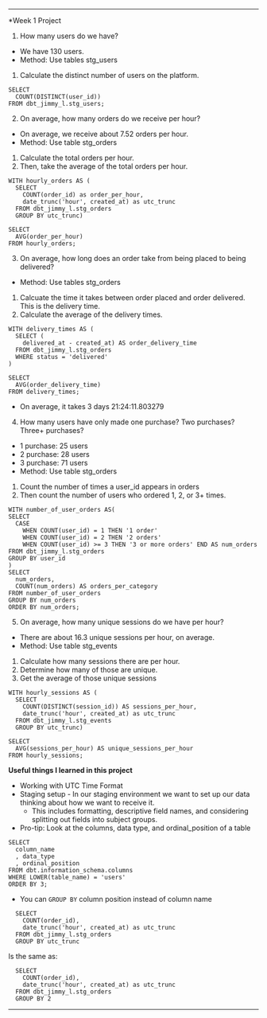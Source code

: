 
---
*Week 1 Project
1. How many users do we have?
- We have 130 users.
- Method: Use tables stg_users
1. Calculate the distinct number of users on the platform.

```
SELECT 
  COUNT(DISTINCT(user_id)) 
FROM dbt_jimmy_l.stg_users;
```
2. On average, how many orders do we receive per hour?
- On average, we receive about 7.52 orders per hour.
- Method: Use table stg_orders
1. Calculate the total orders per hour. 
2. Then, take the average of the total orders per hour.
```
WITH hourly_orders AS (
  SELECT 
    COUNT(order_id) as order_per_hour, 
    date_trunc('hour', created_at) as utc_trunc
  FROM dbt_jimmy_l.stg_orders
  GROUP BY utc_trunc)

SELECT 
  AVG(order_per_hour)
FROM hourly_orders;
```

3. On average, how long does an order take from being placed to being delivered?

- Method: Use tables stg_orders
1. Calcuate the time it takes between order placed and order delivered. This is the delivery time.
2. Calculate the average of the delivery times.
```
WITH delivery_times AS (
  SELECT (
    delivered_at - created_at) AS order_delivery_time 
  FROM dbt_jimmy_l.stg_orders
  WHERE status = 'delivered'
)

SELECT 
  AVG(order_delivery_time)
FROM delivery_times;
```
- On average, it takes 3 days 21:24:11.803279
4. How many users have only made one purchase? Two purchases? Three+ purchases?
- 1 purchase: 25 users
- 2 purchase: 28 users
- 3 purchase: 71 users
- Method: Use table stg_orders
1. Count the number of times a user_id appears in orders
2. Then count the number of users who ordered 1, 2, or 3+ times.
```
WITH number_of_user_orders AS( 
SELECT 
  CASE 
    WHEN COUNT(user_id) = 1 THEN '1 order'
    WHEN COUNT(user_id) = 2 THEN '2 orders'
    WHEN COUNT(user_id) >= 3 THEN '3 or more orders' END AS num_orders
FROM dbt_jimmy_l.stg_orders
GROUP BY user_id
)
SELECT 
  num_orders, 
  COUNT(num_orders) AS orders_per_category
FROM number_of_user_orders
GROUP BY num_orders
ORDER BY num_orders;
```

5. On average, how many unique sessions do we have per hour?
- There are about 16.3 unique sessions per hour, on average.
- Method: Use table stg_events
1. Calculate how many sessions there are per hour. 
2. Determine how many of those are unique. 
3. Get the average of those unique sessions
```
WITH hourly_sessions AS (
  SELECT 
    COUNT(DISTINCT(session_id)) AS sessions_per_hour, 
    date_trunc('hour', created_at) as utc_trunc
  FROM dbt_jimmy_l.stg_events
  GROUP BY utc_trunc)
  
SELECT 
  AVG(sessions_per_hour) AS unique_sessions_per_hour
FROM hourly_sessions;
```

**Useful things I learned in this project**
- Working with UTC Time Format 
- Staging setup - In our staging environment we want to set up our data thinking about how we want to receive it.
  - This includes formatting, descriptive field names, and considering splitting out fields into subject groups.
- Pro-tip: Look at the columns, data type, and ordinal_position of a table
```
SELECT
  column_name
  , data_type
  , ordinal_position
FROM dbt.information_schema.columns
WHERE LOWER(table_name) = 'users'
ORDER BY 3;
```

- You can `GROUP BY` column position instead of column name
```
  SELECT 
    COUNT(order_id), 
    date_trunc('hour', created_at) as utc_trunc
  FROM dbt_jimmy_l.stg_orders
  GROUP BY utc_trunc
```
Is the same as:
```
  SELECT 
    COUNT(order_id), 
    date_trunc('hour', created_at) as utc_trunc
  FROM dbt_jimmy_l.stg_orders
  GROUP BY 2
```
---